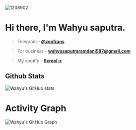 ![1208902](https://user-images.githubusercontent.com/91831925/157144659-3e739787-c9fc-4d7a-bcf7-8e8d80121842.jpg)




# **Hi there, I'm Wahyu saputra.**

> Telegram - **[@zenfrans](https://t.me/zenfrans)**

> For business - **wahyusaputraramdani587@gmail.com**

> My spotify - **[Scrool-x](https://open.spotify.com/user/316ps7xfvhwyjdsy5ugzhmfxhl74?si=8537cf7b43ad4811)**

## Github Stats
![Wahyu's GitHub stats](https://github-readme-stats.vercel.app/api?username=Wahyu213&show_icons=true&theme=synthwave)

# Activity Graph


![Wahyu's GitHub Graph](https://activity-graph.herokuapp.com/graph?username=Wahyu213&custom_title=My%20Graph&bg_color=241731&line=f20f80&color=f52f91&point=fdf5ea&hide_border=true&area=false&area_color=fdf5ea)
